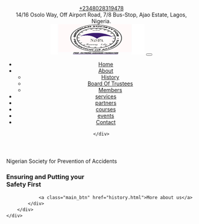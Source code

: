 <!doctype html>
<html lang="en">
<head>
    <style>
        body{
            overflow-y: hidden;
        }
    </style>
    <!-- Required meta tags -->
    <meta charset="utf-8">
    <meta name="viewport" content="width=device-width, initial-scale=1, shrink-to-fit=no">
    <link rel="icon" href="img/PHOTO-2020-02-20-11-07-47.jpg" type="image/png">
    <title>Nigeria Society for Prevention of Accidents</title>
    <!-- Bootstrap CSS -->
    <link rel="stylesheet" href="css/bootstrap.css">
    <link rel="stylesheet" href="css/themify-icons.css">
    <link rel="stylesheet" href="vendors/fontawesome/css/all.min.css">
    <link rel="stylesheet" href="vendors/owl-carousel/owl.carousel.min.css">
    <link rel="stylesheet" href="vendors/animate-css/animate.css">
    <!-- main css -->
    <link rel="stylesheet" href="css/style.css">
    <link rel="stylesheet" href="css/responsive.css">
</head>
<body>

<!--================Header Menu Area =================-->
<header class="header_area">
    <div class="top_menu row m0">
        <div class="container">
            <div class="float-left">
                <a class="dn_btn" href=""><i class="ti-mobile"></i>+2348028319478</a>
            </div>
            <div class="float-right">
                 <span class="dn_btn"> <i class="ti-location-pin"></i> 14/16 Osolo Way, Off Airport Road, 7/8 Bus-Stop,
Ajao Estate, Lagos, Nigeria.
</span>
            </div>
        </div>
    </div>
    <div class="main_menu">
        <nav class="navbar navbar-expand-lg">
            <div class="container">
                <!-- Brand and toggle get grouped for better mobile display -->
                <a class="navbar-brand logo_h" href="index.html"><img src="img/PHOTO-2020-02-20-11-07-47.jpg"
                                                                      height="80" width="250" alt=""></a>
                <button class="navbar-toggler" type="button" data-toggle="collapse"
                        data-target="#navbarSupportedContent" aria-controls="navbarSupportedContent"
                        aria-expanded="false" aria-label="Toggle navigation">
                    <span class="icon-bar"></span>
                    <span class="icon-bar"></span>
                    <span class="icon-bar"></span>
                </button>
                <!-- Collect the nav links, forms, and other content for toggling -->
                <div class="collapse navbar-collapse offset" id="navbarSupportedContent">
                    <ul class="nav navbar-nav menu_nav ml-auto">
                        <li class="nav-item"><a class="nav-link" href="index.html">Home</a></li>
                        <li class="nav-item submenu dropdown">
                            <a href="#" class="nav-link dropdown-toggle" data-toggle="dropdown" role="button"
                               aria-haspopup="true" aria-expanded="false">About</a>
                            <ul class="dropdown-menu">
                                <li class="nav-item"><a class="nav-link" href="history.html">History</a></li>
                                <li class="nav-item"><a class="nav-link" href="board.html">Board Of Trustees</a></li>
                                <li class="nav-item"><a class="nav-link" href="members.html">Members</a></li>
                            </ul>
                        </li>
                        <li class="nav-item"><a class="nav-link" href="service.html">services</a></li>
                        <li class="nav-item"><a class="nav-link" href="project.html">partners</a></li>
                        <li class="nav-item"><a class="nav-link" href="project.html">courses</a></li>
                        <li class="nav-item"><a class="nav-link" href="project.html">events</a></li>
                        <li class="nav-item"><a class="nav-link" href="contact.html">Contact</a></li>
                    </ul>
                </div>
            </div>
        </nav>

    </div>
</header>
<!--================Header Menu Area =================-->

<!--================Home Banner Area =================-->
<section class="home_banner_area">
    <div class="banner_inner d-flex align-items-center">
        <div class="overlay bg-parallax" data-stellar-ratio="0.9" data-stellar-vertical-offset="0"
             data-background=""></div>
        <div class="container">
            <div class="banner_content text-center">
                <span>Nigerian Society for Prevention of Accidents</span>
                <h3>Ensuring and Putting your
                    <br/>Safety First</h3>

                <a class="main_btn" href="history.html">More about us</a>
            </div>
        </div>
    </div>
</section>
<!--================End Home Banner Area =================-->

<!-- Optional JavaScript -->
<!-- jQuery first, then Popper.js, then Bootstrap JS -->
<script src="js/jquery-2.2.4.min.js"></script>
<script src="js/popper.js"></script>
<script src="js/bootstrap.min.js"></script>
<script src="js/stellar.js"></script>
<script src="vendors/isotope/imagesloaded.pkgd.min.js"></script>
<script src="vendors/isotope/isotope.pkgd.min.js"></script>
<script src="vendors/owl-carousel/owl.carousel.min.js"></script>
<script src="js/jquery.ajaxchimp.min.js"></script>
<script src="js/jquery.counterup.min.js"></script>
<script src="js/waypoints.min.js"></script>
<script src="js/mail-script.js"></script>
<script src="js/contact.js"></script>
<script src="js/jquery.form.js"></script>
<script src="js/jquery.validate.min.js"></script>
<script src="js/mail-script.js"></script>
<script src="js/theme.js"></script>
</body>
</html>
